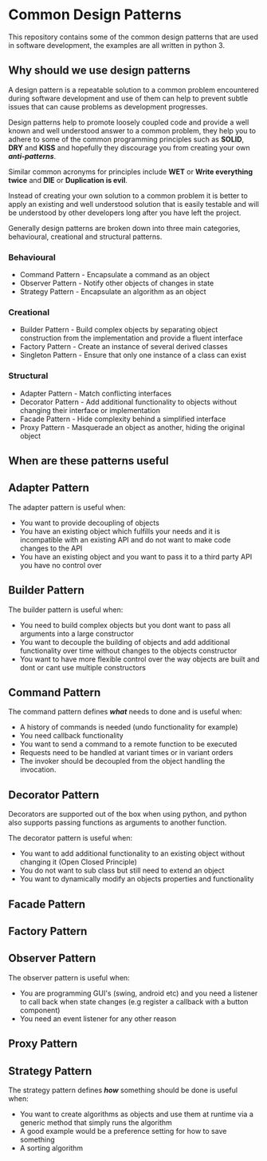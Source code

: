# Common Design Patterns

This repository contains some of the common design patterns that are used in software development, the examples are all written in python 3.

## Why should we use design patterns

A design pattern is a repeatable solution to a common problem encountered during software development and use of them can help to prevent subtle issues that can cause problems as development progresses.

Design patterns help to promote loosely coupled code and provide a well known and well understood answer to a common problem, they help you to adhere to some of the common programming principles such as **SOLID**, **DRY** and **KISS** and hopefully they discourage you from creating your own ***anti-patterns***. 

Similar common acronyms  for principles include **WET** or **Write everything twice** and **DIE** or **Duplication is evil**.

Instead of creating your own solution to a common problem it is better to apply an existing and well understood solution that is easily testable and will be understood by other developers long after you have left the project.

Generally design patterns are broken down into three main categories, behavioural, creational and structural patterns.

### Behavioural

* Command Pattern - Encapsulate a command as an object
* Observer Pattern - Notify other objects of changes in state
* Strategy Pattern - Encapsulate an algorithm as an object

### Creational

* Builder Pattern - Build complex objects by separating object construction from the implementation and provide a fluent interface
* Factory Pattern - Create an instance of several derived classes
* Singleton Pattern - Ensure that only one instance of a class can exist

### Structural

* Adapter Pattern - Match conflicting interfaces
* Decorator Pattern - Add additional functionality to objects without changing their interface or implementation
* Facade Pattern - Hide complexity behind a simplified interface
* Proxy Pattern - Masquerade an object as another, hiding the original object

## When are these patterns useful

## Adapter Pattern

The adapter pattern is useful when:

* You want to provide decoupling of objects
* You have an existing object which fulfills your needs and it is incompatible with an existing API and do not want to make code changes to the API
* You have an existing object and you want to pass it to a third party API you have no control over

## Builder Pattern

The builder pattern is useful when:

* You need to build complex objects but you dont want to pass all arguments into a large constructor
* You want to decouple the building of objects and add additional functionality over time without changes to the objects constructor
* You want to have more flexible control over the way objects are built and dont or cant use multiple constructors

## Command Pattern

The command pattern defines ***what*** needs to done and is useful when:

* A history of commands is needed (undo functionality for example)
* You need callback functionality
* You want to send a command to a remote function to be executed
* Requests need to be handled at variant times or in variant orders
* The invoker should be decoupled from the object handling the invocation.

## Decorator Pattern

Decorators are supported out of the box when using python, and python also supports passing functions as arguments to another function.

The decorator pattern is useful when:

* You want to add additional functionality to an existing object without changing it (Open Closed Principle)
* You do not want to sub class but still need to extend an object
* You want to dynamically modify an objects properties and functionality

## Facade Pattern

## Factory Pattern

## Observer Pattern

The observer pattern is useful when:

* You are programming GUI's (swing, android etc) and you need a listener to call back when state changes (e.g register a callback with a button component)
* You need an event listener for any other reason

## Proxy Pattern

## Strategy Pattern

The strategy pattern defines ***how*** something should be done is useful when:

* You want to create algorithms as objects and use them at runtime via a generic method that simply runs the algorithm
* A good example would be a preference setting for how to save something
* A sorting algorithm
